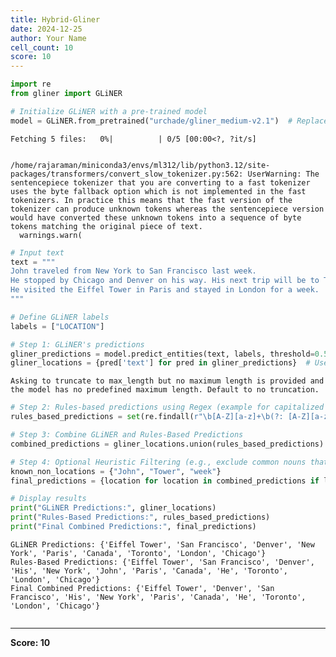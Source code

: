 ```yaml
---
title: Hybrid-Gliner
date: 2024-12-25
author: Your Name
cell_count: 10
score: 10
---
```


```python
import re
from gliner import GLiNER
```


```python
# Initialize GLiNER with a pre-trained model
model = GLiNER.from_pretrained("urchade/gliner_medium-v2.1")  # Replace with a location-specific model if available
```


    Fetching 5 files:   0%|          | 0/5 [00:00<?, ?it/s]


    /home/rajaraman/miniconda3/envs/ml312/lib/python3.12/site-packages/transformers/convert_slow_tokenizer.py:562: UserWarning: The sentencepiece tokenizer that you are converting to a fast tokenizer uses the byte fallback option which is not implemented in the fast tokenizers. In practice this means that the fast version of the tokenizer can produce unknown tokens whereas the sentencepiece version would have converted these unknown tokens into a sequence of byte tokens matching the original piece of text.
      warnings.warn(



```python
# Input text
text = """
John traveled from New York to San Francisco last week. 
He stopped by Chicago and Denver on his way. His next trip will be to Toronto, Canada. 
He visited the Eiffel Tower in Paris and stayed in London for a week.
"""
```


```python
# Define GLiNER labels
labels = ["LOCATION"]
```


```python
# Step 1: GLiNER's predictions
gliner_predictions = model.predict_entities(text, labels, threshold=0.5)
gliner_locations = {pred['text'] for pred in gliner_predictions}  # Use a set for easy merging
```

    Asking to truncate to max_length but no maximum length is provided and the model has no predefined maximum length. Default to no truncation.



```python
# Step 2: Rules-based predictions using Regex (example for capitalized words indicating locations)
rules_based_predictions = set(re.findall(r"\b[A-Z][a-z]+\b(?: [A-Z][a-z]+)*", text))
```


```python
# Step 3: Combine GLiNER and Rules-Based Predictions
combined_predictions = gliner_locations.union(rules_based_predictions)
```


```python
# Step 4: Optional Heuristic Filtering (e.g., exclude common nouns that aren't locations)
known_non_locations = {"John", "Tower", "week"}
final_predictions = {location for location in combined_predictions if location not in known_non_locations}
```


```python
# Display results
print("GLiNER Predictions:", gliner_locations)
print("Rules-Based Predictions:", rules_based_predictions)
print("Final Combined Predictions:", final_predictions)
```

    GLiNER Predictions: {'Eiffel Tower', 'San Francisco', 'Denver', 'New York', 'Paris', 'Canada', 'Toronto', 'London', 'Chicago'}
    Rules-Based Predictions: {'Eiffel Tower', 'San Francisco', 'Denver', 'His', 'New York', 'John', 'Paris', 'Canada', 'He', 'Toronto', 'London', 'Chicago'}
    Final Combined Predictions: {'Eiffel Tower', 'Denver', 'San Francisco', 'His', 'New York', 'Paris', 'Canada', 'He', 'Toronto', 'London', 'Chicago'}



```python

```


---
**Score: 10**